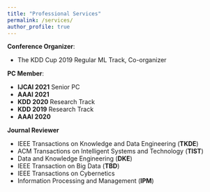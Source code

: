 ```yaml
---
title: "Professional Services"
permalink: /services/
author_profile: true
---
```


**Conference Organizer**:
* The KDD Cup 2019 Regular ML Track, Co-organizer


**PC Member**:
* **IJCAI 2021** Senior PC
* **AAAI 2021** 
* **KDD 2020** Research Track
* **KDD 2019** Research Track
* **AAAI 2020**

**Journal Reviewer**
* IEEE Transactions on Knowledge and Data Engineering (**TKDE**)
* ACM Transactions on Intelligent Systems and Technology (**TIST**) 
* Data and Knowledge Engineering (**DKE**)
* IEEE Transaction on Big Data (**TBD**)
* IEEE Transactions on Cybernetics
* Information Processing and Management (**IPM**)
